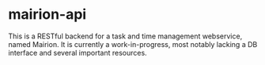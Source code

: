 # mairion-api
This is a RESTful backend for a task and time management webservice, named Mairion. It is currently a work-in-progress, most notably lacking a DB interface and several important resources.
